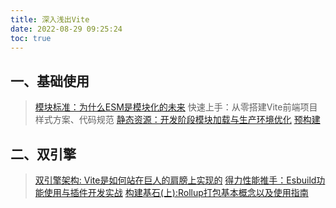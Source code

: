 ```yaml
---
title: 深入浅出Vite
date: 2022-08-29 09:25:24
toc: true
---
```


## 一、基础使用
>[模块标准：为什么ESM是模块化的未来](/All/engineering/vite/vite_deep/module_standard "模块标准")
>快速上手：从零搭建Vite前端项目
>样式方案、代码规范
>[静态资源：开发阶段模块加载与生产环境优化](/All/engineering/vite/vite_deep/source "静态资源")
>[预构建](/All/engineering/vite/vite_deep/pre_bundle "预构建")

## 二、双引擎
>[双引擎架构: Vite是如何站在巨人的肩膀上实现的](/All/engineering/vite/vite_deep/doubleEngine "双引擎解构")
>[得力性能推手：Esbuild功能使用与插件开发实战](/All/engineering/vite/vite_deep/esbuild "Esbuild功能使用与插件开发实战")
>[构建基石(上):Rollup打包基本概念以及使用指南](/All/engineering/vite/vite_deep/rollup_base "Rollup打包基本概念")